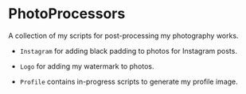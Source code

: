 # PhotoProcessors

A collection of my scripts for post-processing my photography works.

- `Instagram` for adding black padding to photos for Instagram posts.

- `Logo` for adding my watermark to photos.

- `Profile` contains in-progress scripts to generate my profile image.